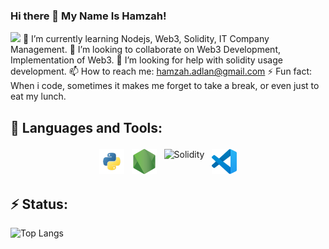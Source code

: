 ### Hi there 👋 My Name Is Hamzah!
![](https://visitor-badge.laobi.icu/badge?page_id=hamzadln.hamzadln)
🌱 I’m currently learning Nodejs, Web3, Solidity, IT Company Management.
👯 I’m looking to collaborate on Web3 Development, Implementation of Web3.
🤔 I’m looking for help with solidity usage development.
📫 How to reach me: hamzah.adlan@gmail.com
⚡ Fun fact: When i code, sometimes it makes me forget to take a break, or even just to eat my lunch.

## 🧰 Languages and Tools:
<p align="center">
<img src="https://raw.githubusercontent.com/github/explore/80688e429a7d4ef2fca1e82350fe8e3517d3494d/topics/python/python.png" alt="Python" height="40" style="vertical-align:top; margin:4px">
<img src="https://raw.githubusercontent.com/github/explore/80688e429a7d4ef2fca1e82350fe8e3517d3494d/topics/nodejs/nodejs.png" alt="Nodejs" height="40" style="vertical-align:top; margin:4px">
<img src="https://upload.wikimedia.org/wikipedia/commons/thumb/9/98/Solidity_logo.svg/386px-Solidity_logo.svg.png" alt="Solidity" height="40" style="vertical-align:top; margin:4px">
<img src="https://raw.githubusercontent.com/github/explore/80688e429a7d4ef2fca1e82350fe8e3517d3494d/topics/visual-studio-code/visual-studio-code.png" alt="VS Code" height="40" style="vertical-align:top; margin:4px">
</p>

## ⚡ Status:
![Top Langs](https://github-readme-stats.vercel.app/api/top-langs/?username=hamzadln&theme=tokyonight)
